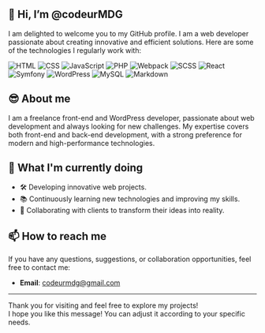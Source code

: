 ## 👋 Hi, I’m @codeurMDG

I am delighted to welcome you to my GitHub profile. I am a web developer passionate about creating innovative and efficient solutions. Here are some of the technologies I regularly work with:

![HTML](https://img.shields.io/badge/HTML-E34F26?style=for-the-badge&logo=html5&logoColor=white)
![CSS](https://img.shields.io/badge/CSS-1572B6?style=for-the-badge&logo=css3&logoColor=white)
![JavaScript](https://img.shields.io/badge/JavaScript-F7DF1E?style=for-the-badge&logo=javascript&logoColor=black)
![PHP](https://img.shields.io/badge/PHP-777BB4?style=for-the-badge&logo=php&logoColor=white)
![Webpack](https://img.shields.io/badge/Webpack-8DD6F9?style=for-the-badge&logo=webpack&logoColor=black)
![SCSS](https://img.shields.io/badge/SCSS-CC6699?style=for-the-badge&logo=sass&logoColor=white)
![React](https://img.shields.io/badge/React-61DAFB?style=for-the-badge&logo=react&logoColor=black)
![Symfony](https://img.shields.io/badge/Symfony-000000?style=for-the-badge&logo=symfony&logoColor=white)
![WordPress](https://img.shields.io/badge/WordPress-21759B?style=for-the-badge&logo=wordpress&logoColor=white)
![MySQL](https://img.shields.io/badge/MySQL-4479A1?style=for-the-badge&logo=mysql&logoColor=white)
![Markdown](https://img.shields.io/badge/Markdown-000000?style=for-the-badge&logo=markdown&logoColor=white)

## 😎 About me

I am a freelance front-end and WordPress developer, passionate about web development and always looking for new challenges. My expertise covers both front-end and back-end development, with a strong preference for modern and high-performance technologies.

## 🌱 What I'm currently doing

- 🛠️ Developing innovative web projects.
- 📚 Continuously learning new technologies and improving my skills.
- 🚀 Collaborating with clients to transform their ideas into reality.

## 📫 How to reach me

If you have any questions, suggestions, or collaboration opportunities, feel free to contact me:

- **Email**: [codeurmdg@gmail.com](mailto:codeurmdg@gmail.com)

---
Thank you for visiting and feel free to explore my projects!  
I hope you like this message! You can adjust it according to your specific needs.
